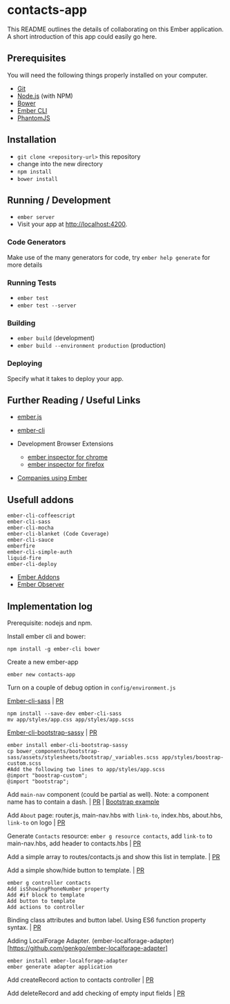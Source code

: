 # contacts-app

This README outlines the details of collaborating on this Ember application.
A short introduction of this app could easily go here.

## Prerequisites

You will need the following things properly installed on your computer.

* [Git](http://git-scm.com/)
* [Node.js](http://nodejs.org/) (with NPM)
* [Bower](http://bower.io/)
* [Ember CLI](http://www.ember-cli.com/)
* [PhantomJS](http://phantomjs.org/)

## Installation

* `git clone <repository-url>` this repository
* change into the new directory
* `npm install`
* `bower install`

## Running / Development

* `ember server`
* Visit your app at [http://localhost:4200](http://localhost:4200).

### Code Generators

Make use of the many generators for code, try `ember help generate` for more details

### Running Tests

* `ember test`
* `ember test --server`

### Building

* `ember build` (development)
* `ember build --environment production` (production)

### Deploying

Specify what it takes to deploy your app.

## Further Reading / Useful Links

* [ember.js](http://emberjs.com/)
* [ember-cli](http://www.ember-cli.com/)
* Development Browser Extensions
  * [ember inspector for chrome](https://chrome.google.com/webstore/detail/ember-inspector/bmdblncegkenkacieihfhpjfppoconhi)
  * [ember inspector for firefox](https://addons.mozilla.org/en-US/firefox/addon/ember-inspector/)

* [Companies using Ember](http://brewhouse.io/images/posts/2015/05/companies.png)

## Usefull addons

    ember-cli-coffeescript
    ember-cli-sass
    ember-cli-mocha
    ember-cli-blanket (Code Coverage)
    ember-cli-sauce
    emberfire
    ember-cli-simple-auth
    liquid-fire
    ember-cli-deploy

* [Ember Addons](www.emberaddons.com)
* [Ember Observer](www.emberobserver.com)
    

## Implementation log

Prerequisite: nodejs and npm.
  
Install ember cli and bower:

    npm install -g ember-cli bower

Create a new ember-app

    ember new contacts-app

Turn on a couple of debug option in `config/environment.js`

[Ember-cli-sass](https://github.com/aexmachina/ember-cli-sass) | [PR](https://github.com/szines/contacts-app-client/commit/9e04f9b71d76756907920ad0ad9df2878b5982a1)

    npm install --save-dev ember-cli-sass
    mv app/styles/app.css app/styles/app.scss

[Ember-cli-bootstrap-sassy](https://github.com/lifegadget/ember-cli-bootstrap-sassy) | [PR](https://github.com/szines/contacts-app-client/commit/487da30d9a32134e8078ea7a41ae233d59f96b57)

    ember install ember-cli-bootstrap-sassy
    cp bower_components/bootstrap-sass/assets/stylesheets/bootstrap/_variables.scss app/styles/boostrap-custom.scss
    #Add the following two lines to app/styles/app.scss
    @import "boostrap-custom";
    @import "bootstrap";

Add `main-nav` component (could be partial as well). Note: a component name has to contain a dash. | [PR](https://github.com/szines/contacts-app-client/commit/101629f49533b764153ccfad09f272e2e93bcc53) | [Bootstrap example](http://getbootstrap.com/examples/navbar-static-top/)
  
Add `About` page: router.js, main-nav.hbs with `link-to`, index.hbs, about.hbs, `link-to` on logo | [PR](https://github.com/szines/contacts-app-client/commit/7cdb33bdd1605df6ef646c69d68a4fcf71d081c3)

Generate `Contacts` resource: `ember g resource contacts`, add `link-to` to main-nav.hbs, add header to contacts.hbs | [PR](https://github.com/szines/contacts-app-client/commit/6f0439e2c1d710910ab8401827079be0f3e21fca)

Add a simple array to routes/contacts.js and show this list in template. | [PR](https://github.com/szines/contacts-app-client/commit/7bf95eca6e555efd17caf76804aab92a4ce0c989)

Add a simple show/hide button to template. | [PR](https://github.com/szines/contacts-app-client/commit/f49c41b1ebe6005657bfb59470cf593f08034aee)

    ember g controller contacts
    Add isShowingPhoneNumber property
    Add #if block to template
    Add button to template
    Add actions to controller

Binding class attributes and button label. Using ES6 function property syntax. | [PR](https://github.com/szines/contacts-app-client/commit/53686f18b89df1a6bac506fd0f01bcb7b7ef2b5f)

Adding LocalForage Adapter. (ember-localforage-adapter)[https://github.com/genkgo/ember-localforage-adapter]

    ember install ember-localforage-adapter
    ember generate adapter application

Add createRecord action to contacts controller | [PR](https://github.com/szines/contacts-app-client/commit/30a4f2f204b29a46d74410d1330b81f173e2c643)

Add deleteRecord and add checking of empty input fields | [PR](https://github.com/szines/contacts-app-client/commit/278b09969554f63cf727b844ecc8a341150a0d5e)
